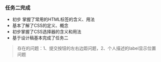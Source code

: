 ### 任务二完成
- 初步 掌握了常用的HTML标签的含义、用法
- 基本了解了CSS的定义、概念
- 初步掌握了CSS选择器的含义和用法
- 基于设计稿基本完成了任务二
> 存在的问题：1、提交按钮的左右边距问题，2、个人描述的label显示位置问题